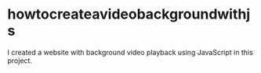 # howtocreateavideobackgroundwithjs
I created a website with background video playback using JavaScript in this project.
